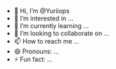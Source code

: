 - 👋 Hi, I’m @Yuriiops
- 👀 I’m interested in ...
- 🌱 I’m currently learning ...
- 💞️ I’m looking to collaborate on ...
- 📫 How to reach me ...
- 😄 Pronouns: ...
- ⚡ Fun fact: ...

<!---
Yuriiops/Yuriiops is a ✨ special ✨ repository because its `README.md` (this file) appears on your GitHub profile.
You can click the Preview link to take a look at your changes.
--->
